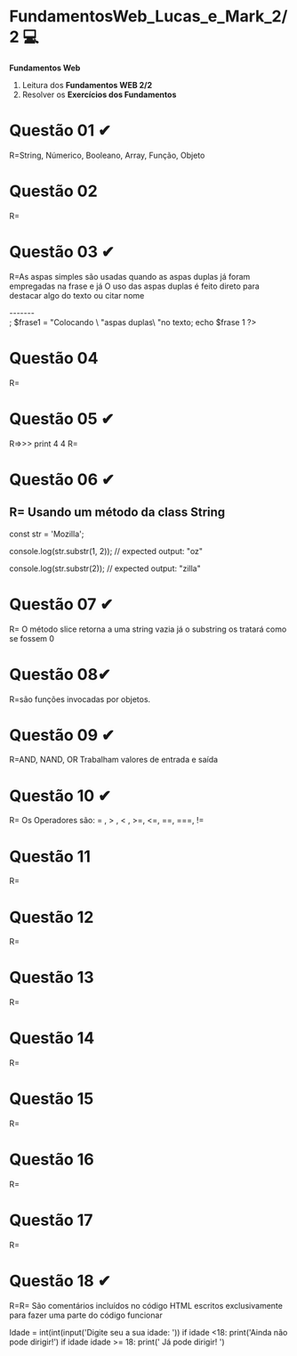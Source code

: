 # FundamentosWeb_Lucas_e_Mark_2/2 💻
**Fundamentos Web**
1. Leitura dos **Fundamentos WEB 2/2**
2. Resolver os **Exercícios dos Fundamentos** 

# Questão 01 ✔
R=String, Númerico, Booleano, Array, Função, Objeto
# Questão 02
R=
# Questão 03 ✔
R=As aspas simples são usadas quando as aspas duplas já foram empregadas na frase e já
 O uso das aspas duplas é feito direto para destacar algo do texto ou citar nome 
 

<?php
 $palavra = 'Mundo';
 $frase 'Olá $palavra !';
 ?>
 
 <?php
 $frase = "Meu nome é Lucas Leão";
 echo "<br>-------</br>;
 $frase1 = "Colocando \ "aspas duplas\ "no texto;
 echo $frase 1
 ?>
 
# Questão 04
R=
# Questão 05 ✔
R=>>> print 4
4
R= <?php
echo "Olá Mundo";
?>

# Questão 06 ✔
R= Usando um método da **class** String 
---------------------------------------
const str = 'Mozilla';

console.log(str.substr(1, 2));
// expected output: "oz"

console.log(str.substr(2));
// expected output: "zilla"
# Questão 07 ✔
R= O método slice retorna a uma string vazia já o  substring os tratará como se fossem 0
# Questão 08✔
R=são funções invocadas por objetos.
# Questão 09 ✔
R=AND, NAND, OR
Trabalham valores de entrada e saída
# Questão 10 ✔
R= Os Operadores são: = , > , < , >=, <=, ==, ===, != 
# Questão 11
R=
# Questão 12 
R=
# Questão 13
R=
# Questão 14
R=
# Questão 15
R=
# Questão 16
R=
# Questão 17
R=
# Questão 18 ✔
R=R= São comentários incluídos no código HTML escritos exclusivamente para fazer uma parte do código funcionar

Idade = int(int(input('Digite seu a sua idade: '))
if idade <18:
  print('Ainda não pode dirigir!') 
  if idade idade >= 18:
  print(' Já pode dirigir! ') 
